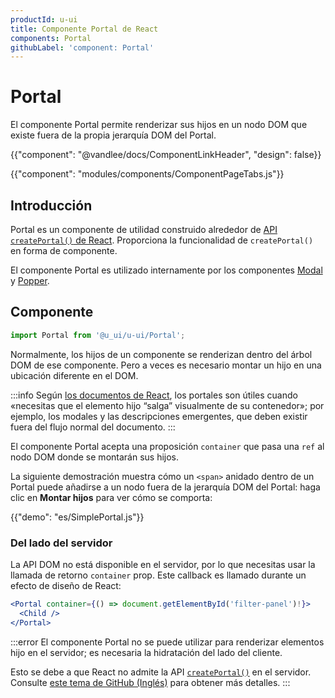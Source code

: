 ```yaml
---
productId: u-ui
title: Componente Portal de React
components: Portal
githubLabel: 'component: Portal'
---
```


# Portal

<p class="description">El componente Portal permite renderizar sus hijos en un nodo DOM que existe fuera de la propia jerarquía DOM del Portal.</p>

{{"component": "@vandlee/docs/ComponentLinkHeader", "design": false}}

{{"component": "modules/components/ComponentPageTabs.js"}}

## Introducción

Portal es un componente de utilidad construido alrededor de [API `createPortal()` de React](https://react.dev/reference/react-dom/createPortal).
Proporciona la funcionalidad de `createPortal()` en forma de componente.

El componente Portal es utilizado internamente por los componentes [Modal](/u_ui/u-ui/react-modal/) y [Popper](/u_ui/u-ui/react-popper/).

## Componente

```jsx
import Portal from '@u_ui/u-ui/Portal';
```

Normalmente, los hijos de un componente se renderizan dentro del árbol DOM de ese componente.
Pero a veces es necesario montar un hijo en una ubicación diferente en el DOM.

:::info
Según [los documentos de React](https://react.dev/reference/react-dom/createPortal), los portales son útiles cuando «necesitas que el elemento hijo “salga” visualmente de su contenedor»; por ejemplo, los modales y las descripciones emergentes, que deben existir fuera del flujo normal del documento.
:::

El componente Portal acepta una proposición `container` que pasa una `ref` al nodo DOM donde se montarán sus hijos.

La siguiente demostración muestra cómo un `<span>` anidado dentro de un Portal puede añadirse a un nodo fuera de la jerarquía DOM del Portal: haga clic en **Montar hijos** para ver cómo se comporta:

{{"demo": "es/SimplePortal.js"}}

### Del lado del servidor

La API DOM no está disponible en el servidor, por lo que necesitas usar la llamada de retorno `container` prop.
Este callback es llamado durante un efecto de diseño de React:

```jsx
<Portal container={() => document.getElementById('filter-panel')!}>
  <Child />
</Portal>
```

:::error
El componente Portal no se puede utilizar para renderizar elementos hijo en el servidor; es necesaria la hidratación del lado del cliente.

Esto se debe a que React no admite la API [`createPortal()`](https://es.react.dev/reference/react-dom/createPortal) en el servidor.
Consulte [este tema de GitHub (Inglés)](https://github.com/facebook/react/issues/13097) para obtener más detalles.
:::